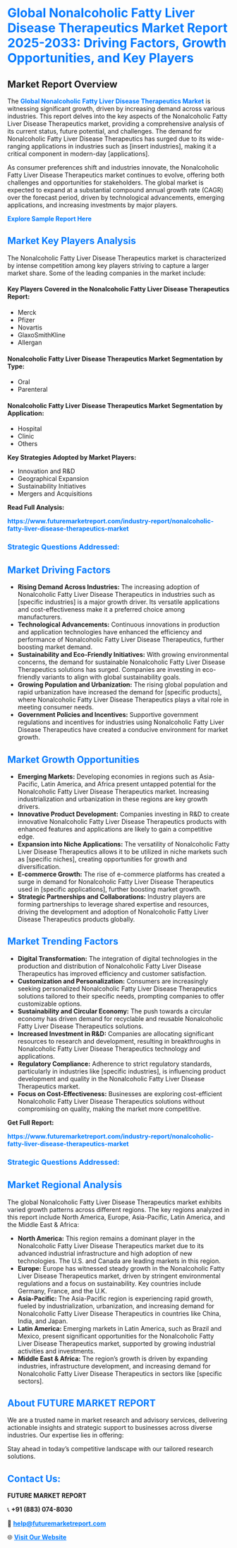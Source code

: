 <h1 style="color: #007BFF;">Global Nonalcoholic Fatty Liver Disease Therapeutics Market Report 2025-2033: Driving Factors, Growth Opportunities, and Key Players</h1>

<section id="overview">
<h2>Market Report Overview</h2>
<p>The <a href="https://www.futuremarketreport.com/industry-report/nonalcoholic-fatty-liver-disease-therapeutics-market" style="color: #007BFF; text-decoration: none;"><strong>Global Nonalcoholic Fatty Liver Disease Therapeutics Market</strong></a> is witnessing significant growth, driven by increasing demand across various industries. This report delves into the key aspects of the Nonalcoholic Fatty Liver Disease Therapeutics market, providing a comprehensive analysis of its current status, future potential, and challenges. The demand for Nonalcoholic Fatty Liver Disease Therapeutics has surged due to its wide-ranging applications in industries such as [insert industries], making it a critical component in modern-day [applications].</p>
<p>As consumer preferences shift and industries innovate, the Nonalcoholic Fatty Liver Disease Therapeutics market continues to evolve, offering both challenges and opportunities for stakeholders. The global market is expected to expand at a substantial compound annual growth rate (CAGR) over the forecast period, driven by technological advancements, emerging applications, and increasing investments by major players.</p>
</section>

<section id="overview">
<p><a href="https://www.futuremarketreport.com/request-sample/reportId=62290" style="color: #007BFF; text-decoration: none;"><strong>Explore Sample Report Here</strong></a></p>
</section>

<section id="key-players">
<h2 style="color: #007BFF;">Market Key Players Analysis</h2>
<p>The Nonalcoholic Fatty Liver Disease Therapeutics market is characterized by intense competition among key players striving to capture a larger market share. Some of the leading companies in the market include:</p>
<h4>Key Players Covered in the Nonalcoholic Fatty Liver Disease Therapeutics Report:</h4>
<ul><li>Merck</li><li>Pfizer</li><li>Novartis</li><li>GlaxoSmithKline</li><li>Allergan</li></ul>
<h4>Nonalcoholic Fatty Liver Disease Therapeutics Market Segmentation by Type:</h4>
<ul><li>Oral</li><li>Parenteral</li></ul>

<h4>Nonalcoholic Fatty Liver Disease Therapeutics Market Segmentation by Application:</h4>
<ul><li>Hospital</li><li>Clinic</li><li>Others</li></ul>
<p><strong>Key Strategies Adopted by Market Players:</strong></p>
<ul>
<li>Innovation and R&D</li>
<li>Geographical Expansion</li>
<li>Sustainability Initiatives</li>
<li>Mergers and Acquisitions</li>
</ul>
</section>

<section>
<p><strong>Read Full Analysis: </strong></p><a href="https://www.futuremarketreport.com/industry-report/nonalcoholic-fatty-liver-disease-therapeutics-market" style="color: #007BFF; text-decoration: none;"><strong>https://www.futuremarketreport.com/industry-report/nonalcoholic-fatty-liver-disease-therapeutics-market</strong></a>
<h3 style="color: #007BFF;">Strategic Questions Addressed:</h3>
</section>

<section id="driving-factors">
<h2 style="color: #007BFF;">Market Driving Factors</h2>
<ul>
<li><strong>Rising Demand Across Industries:</strong> The increasing adoption of Nonalcoholic Fatty Liver Disease Therapeutics in industries such as [specific industries] is a major growth driver. Its versatile applications and cost-effectiveness make it a preferred choice among manufacturers.</li>
<li><strong>Technological Advancements:</strong> Continuous innovations in production and application technologies have enhanced the efficiency and performance of Nonalcoholic Fatty Liver Disease Therapeutics, further boosting market demand.</li>
<li><strong>Sustainability and Eco-Friendly Initiatives:</strong> With growing environmental concerns, the demand for sustainable Nonalcoholic Fatty Liver Disease Therapeutics solutions has surged. Companies are investing in eco-friendly variants to align with global sustainability goals.</li>
<li><strong>Growing Population and Urbanization:</strong> The rising global population and rapid urbanization have increased the demand for [specific products], where Nonalcoholic Fatty Liver Disease Therapeutics plays a vital role in meeting consumer needs.</li>
<li><strong>Government Policies and Incentives:</strong> Supportive government regulations and incentives for industries using Nonalcoholic Fatty Liver Disease Therapeutics have created a conducive environment for market growth.</li>
</ul>
</section>

<section id="growth-opportunities">
<h2 style="color: #007BFF;">Market Growth Opportunities</h2>
<ul>
<li><strong>Emerging Markets:</strong> Developing economies in regions such as Asia-Pacific, Latin America, and Africa present untapped potential for the Nonalcoholic Fatty Liver Disease Therapeutics market. Increasing industrialization and urbanization in these regions are key growth drivers.</li>
<li><strong>Innovative Product Development:</strong> Companies investing in R&D to create innovative Nonalcoholic Fatty Liver Disease Therapeutics products with enhanced features and applications are likely to gain a competitive edge.</li>
<li><strong>Expansion into Niche Applications:</strong> The versatility of Nonalcoholic Fatty Liver Disease Therapeutics allows it to be utilized in niche markets such as [specific niches], creating opportunities for growth and diversification.</li>
<li><strong>E-commerce Growth:</strong> The rise of e-commerce platforms has created a surge in demand for Nonalcoholic Fatty Liver Disease Therapeutics used in [specific applications], further boosting market growth.</li>
<li><strong>Strategic Partnerships and Collaborations:</strong> Industry players are forming partnerships to leverage shared expertise and resources, driving the development and adoption of Nonalcoholic Fatty Liver Disease Therapeutics products globally.</li>
</ul>
</section>

<section id="trending-factors">
<h2 style="color: #007BFF;">Market Trending Factors</h2>
<ul>
<li><strong>Digital Transformation:</strong> The integration of digital technologies in the production and distribution of Nonalcoholic Fatty Liver Disease Therapeutics has improved efficiency and customer satisfaction.</li>
<li><strong>Customization and Personalization:</strong> Consumers are increasingly seeking personalized Nonalcoholic Fatty Liver Disease Therapeutics solutions tailored to their specific needs, prompting companies to offer customizable options.</li>
<li><strong>Sustainability and Circular Economy:</strong> The push towards a circular economy has driven demand for recyclable and reusable Nonalcoholic Fatty Liver Disease Therapeutics solutions.</li>
<li><strong>Increased Investment in R&D:</strong> Companies are allocating significant resources to research and development, resulting in breakthroughs in Nonalcoholic Fatty Liver Disease Therapeutics technology and applications.</li>
<li><strong>Regulatory Compliance:</strong> Adherence to strict regulatory standards, particularly in industries like [specific industries], is influencing product development and quality in the Nonalcoholic Fatty Liver Disease Therapeutics market.</li>
<li><strong>Focus on Cost-Effectiveness:</strong> Businesses are exploring cost-efficient Nonalcoholic Fatty Liver Disease Therapeutics solutions without compromising on quality, making the market more competitive.</li>
</ul>
</section>

<section>
<p><strong>Get Full Report: </strong></p><a href="https://www.futuremarketreport.com/industry-report/nonalcoholic-fatty-liver-disease-therapeutics-market" style="color: #007BFF; text-decoration: none;"><strong>https://www.futuremarketreport.com/industry-report/nonalcoholic-fatty-liver-disease-therapeutics-market</strong></a>
<h3 style="color: #007BFF;">Strategic Questions Addressed:</h3>
</section>


<section id="regional-analysis">
<h2 style="color: #007BFF;">Market Regional Analysis</h2>
<p>The global Nonalcoholic Fatty Liver Disease Therapeutics market exhibits varied growth patterns across different regions. The key regions analyzed in this report include North America, Europe, Asia-Pacific, Latin America, and the Middle East & Africa:</p>
<ul>
<li><strong>North America:</strong> This region remains a dominant player in the Nonalcoholic Fatty Liver Disease Therapeutics market due to its advanced industrial infrastructure and high adoption of new technologies. The U.S. and Canada are leading markets in this region.</li>
<li><strong>Europe:</strong> Europe has witnessed steady growth in the Nonalcoholic Fatty Liver Disease Therapeutics market, driven by stringent environmental regulations and a focus on sustainability. Key countries include Germany, France, and the U.K.</li>
<li><strong>Asia-Pacific:</strong> The Asia-Pacific region is experiencing rapid growth, fueled by industrialization, urbanization, and increasing demand for Nonalcoholic Fatty Liver Disease Therapeutics in countries like China, India, and Japan.</li>
<li><strong>Latin America:</strong> Emerging markets in Latin America, such as Brazil and Mexico, present significant opportunities for the Nonalcoholic Fatty Liver Disease Therapeutics market, supported by growing industrial activities and investments.</li>
<li><strong>Middle East & Africa:</strong> The region’s growth is driven by expanding industries, infrastructure development, and increasing demand for Nonalcoholic Fatty Liver Disease Therapeutics in sectors like [specific sectors].</li>
</ul>
</section>

<footer>
<h2 style="color: #007BFF;">About FUTURE MARKET REPORT</h2>
<p>We are a trusted name in market research and advisory services, delivering actionable insights and strategic support to businesses across diverse industries. Our expertise lies in offering:</p>

<p>Stay ahead in today’s competitive landscape with our tailored research solutions.</p>

<h2 style="color: #007BFF;">Contact Us:</h2>
<p><strong>FUTURE MARKET REPORT</strong></p>
<p>📞 <strong>+91 (883) 074-8030</strong></p>
<p>📧 <strong><a href="mailto:help@futuremarketreport.com" style="color: #007BFF;">help@futuremarketreport.com</a></strong></p>
<p>🌐 <strong><a href="https://www.futuremarketreport.com/" style="color: #007BFF;">Visit Our Website</a></strong></p>
</footer>